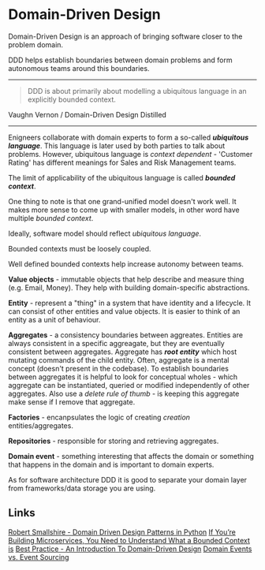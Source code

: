 # Domain-Driven Design

Domain-Driven Design is an approach of bringing software closer to the problem
domain.

DDD helps establish boundaries between domain problems and form autonomous
teams around this boundaries.

---

> DDD is about primarily about modelling a ubiquitous language in an explicitly
> bounded context.

Vaughn Vernon / Domain-Driven Design Distilled

---

Enigneers collaborate with domain experts to form a so-called ***ubiquitous
language***. This language is later used by both parties to talk about problems.
However, ubiquitous language is *context dependent* - 'Customer Rating' has
different meanings for Sales and Risk Management teams.

The limit of applicability of the ubiquitous language is called ***bounded
context***.

One thing to note is that one grand-unified model doesn't work well. It makes
more sense to come up with smaller models, in other word have multiple *bounded
context*.

Ideally, software model should reflect *ubiquitous language*.

Bounded contexts must be loosely coupled.

Well defined bounded contexts help increase autonomy between teams.

**Value objects** - immutable objects that help describe and measure thing (e.g.
Email, Money). They help with building domain-specific abstractions.

**Entity** - represent a "thing" in a system that have identity and a lifecycle.
It can consist of other entities and value objects. It is easier to think of an
entity as a unit of behaviour.

**Aggregates** - a consistency boundaries between aggreates. Entities are always
consistent in a specific aggreagate, but they are eventually consistent between
aggregates. Aggregate has ***root entity*** which host mutating commands of the
child entity. Often, aggregate is a mental concept (doesn't present in the
codebase). To establish boundaries between aggregates it is helpful to look for
conceptual wholes - which aggregate can be instantiated, queried or modified
independently of other aggregates. Also use a *delete rule of thumb* - is
keeping this aggregate make sense if I remove that aggregate.

**Factories** - encanpsulates the logic of creating *creation*
entities/aggregates.

**Repositories** - responsible for storing and retrieving aggregates.

**Domain event** - something interesting that affects the domain or something
that happens in the domain and is important to domain experts.

As for software architecture DDD it is good to separate your domain layer
from frameworks/data storage you are using.

## Links

[Robert Smallshire - Domain Driven Design Patterns in Python](https://www.youtube.com/watch?v=Ru2T4fu3bGQ)
[If You’re Building Microservices, You Need to Understand What a Bounded Context is](https://medium.datadriveninvestor.com/if-youre-building-microservices-you-need-to-understand-what-a-bounded-context-is-30cbe51d5085)
[Best Practice - An Introduction To Domain-Driven Design](https://docs.microsoft.com/en-us/archive/msdn-magazine/2009/february/best-practice-an-introduction-to-domain-driven-design)
[Domain Events vs. Event Sourcing](https://www.innoq.com/en/blog/domain-events-versus-event-sourcing/)
